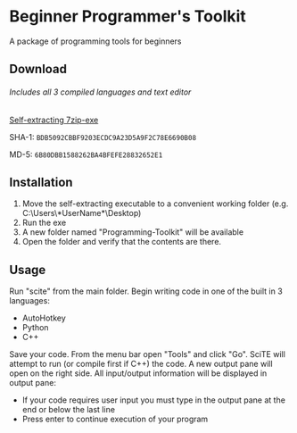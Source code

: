# Beginner Programmer's Toolkit
A package of programming tools for beginners

## Download
###### Includes all 3 compiled languages and text editor
[Self-extracting 7zip-exe](https://github.com/adabo/Beginner_Programmer-s_Toolkit/releases)

SHA-1: `BDB5092CBBF9203ECDC9A23D5A9F2C78E6690B08`

MD-5: `6B80DBB1588262BA4BFEFE28832652E1`

## Installation
1. Move the self-extracting executable to a convenient working folder (e.g. C:\\Users\\\*UserName\*\\Desktop)
2. Run the exe
3. A new folder named "Programming-Toolkit" will be available
4. Open the folder and verify that the contents are there.

## Usage
Run "scite" from the main folder. Begin writing code in one of the
built in 3 languages:

- AutoHotkey
- Python
- C++

Save your code. From the menu bar open "Tools" and click
"Go". SciTE will attempt to run (or compile first if C++) the code. A
new output pane will open on the right side. All input/output
information will be displayed in output pane:

- If your code requires user input you must type in the output
  pane at the end or below the last line
- Press enter to continue execution of your program
